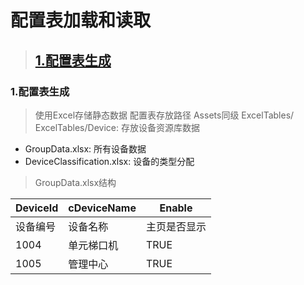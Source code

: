 # 配置表加载和读取

> ## [1.配置表生成](#配置表加载和读取)


### 1.配置表生成
> 使用Excel存储静态数据  配置表存放路径 Assets同级 ExcelTables/
> ExcelTables/Device:  存放设备资源库数据
  - GroupData.xlsx:  所有设备数据
  - DeviceClassification.xlsx: 设备的类型分配

> GroupData.xlsx结构

| DeviceId  | cDeviceName | Enable |
| ------------- | ------------- | ------------- |
| 设备编号  | 设备名称  | 主页是否显示  |
| 1004  | 单元梯口机  | TRUE  |
| 1005  | 管理中心  | TRUE  |

